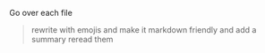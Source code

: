 Go over each file 
> rewrite with emojis and make it markdown friendly and add a summary
> reread them